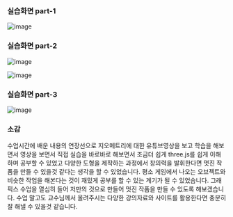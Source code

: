 ### 실습화면 part-1

![image](https://github.com/qkrgudals1030/aigraphics02/assets/50895124/a7e71039-bff3-4880-88c6-b0558860ee7e)

### 실습화면 part-2

![image](https://github.com/qkrgudals1030/aigraphics02/assets/50895124/b6753a24-361d-4a3f-adfe-be025a62f703)

![image](https://github.com/qkrgudals1030/aigraphics02/assets/50895124/5205b750-5a33-4211-b878-e3c704a1ef69)

### 실습화면 part-3

![image](https://github.com/qkrgudals1030/aigraphics02/assets/50895124/f19c0c17-f56d-421b-a937-91f8afd03566)


### 소감

수업시간에 배운 내용의 연장선으로 지오메트리에 대한 유튜브영상을 보고 학습을 해보면서 영상을 보면서 직접 실습을 바로바로 해보면서 조금더 쉽게 three.js를 쉽게 이해하며 공부할 수 있었고 다양한 도형을 제작하는 과정에서 창의력을 발휘한다면 멋진 작품을 만들 수 있을것 같다는 생각을 할 수 있었습니다. 평소 게임에서 나오는 오브젝트와 비슷한 작업을 해본다는 것이 재밌게 공부를 할 수 있는 계기가 될 수 있었습니다. 그래픽스 수업을 열심히 들어 저만의 것으로 만들어 멋진 작품을 만들 수 있도록 해보겠습니다. 수업 말고도 교수님께서 올려주시는 다양한 강의자료와 사이트를 활용한다면 충분히 잘 해낼 수 있을것 같습니다.
